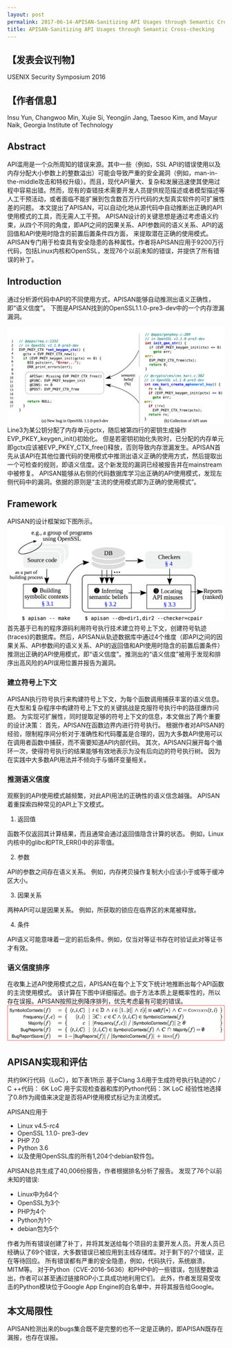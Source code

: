 ```yaml
---
layout: post
permalink: 2017-06-14-APISAN-Sanitizing API Usages through Semantic Cross-checking
title: APISAN-Sanitizing API Usages through Semantic Cross-checking
---
```


## 【发表会议刊物】
USENIX Security Symposium 2016
## 【作者信息】
Insu Yun, Changwoo Min, Xujie Si, Yeongjin Jang, Taesoo Kim, and Mayur Naik,
Georgia Institute of Technology

## Abstract

API滥用是一个众所周知的错误来源。其中一些（例如，SSL API的错误使用以及内存分配大小参数上的整数溢出）可能会导致严重的安全漏洞（例如，man-in-the-middle攻击和特权升级）。而且，现代API量大、复杂和发展迅速使其使用过程中容易出错。然而，现有的查错技术需要开发人员提供规范描述或者模型描述等人工干预活动，或者面临不能扩展到包含数百万行代码的大型真实软件的可扩展性差的问题。
本文提出了APISAN，可以自动化地从源代码中自动推断出正确的API使用模式的工具，而无需人工干预。 
APISAN设计的关键思想是通过考虑语义约束，从四个不同的角度，即API之间的因果关系、API参数间的语义关系、API的返回值和API使用时隐含的前置后置条件四方面，
来提取潜在正确的使用模式。 APISAN专门用于检查具有安全隐患的各种属性。作者将APISAN应用于9200万行代码，包括Linux内核和OpenSSL，发现76个以前未知的错误，并提供了所有错误的补丁。

## Introduction
通过分析源代码中API的不同使用方式，APISAN能够自动推测出语义正确性，即“语义信度”。
下图是APISAN找到的OpenSSL1.1.0-pre3-dev中的一个内存泄漏漏洞。

![APISAN-running-example](../assets/APISAN-running-example.png)
Line3为某公钥分配了内存单元gctx，随后被第四行的密钥生成操作EVP_PKEY_keygen_init()初始化。
但是若密钥初始化失败时，已分配的内存单元即gctx应该被EVP_PKEY_CTX_free()释放，否则导致内存泄漏发生。APISAN首先从该API在其他位置代码的使用模式中推测出语义正确的使用方式，然后提取出一个可检查的规则，即语义信度。这个新发现的漏洞已经被报告并在mainstream中被修复。
APISAN能够从右侧的代码数据库学习出正确的API使用模式，发现左侧代码中的漏洞。依据的原则是“主流的使用模式即为正确的使用模式”。

## Framework
APISAN的设计框架如下图所示。
![APISAN-framework](../assets/APISAN-framework.png)
首先基于已有的程序源码利用符号执行技术建立符号上下文，创建符号轨迹(traces)的数据库。然后，APISAN从轨迹数据库中通过4个维度（即API之间的因果关系、API参数间的语义关系、API的返回值和API使用时隐含的前置后置条件）推测出正确的API使用模式，即“语义信度”。推测出的“语义信度”被用于发现和排序出高风险的API误用位置并报告为漏洞。
### 建立符号上下文
APISAN执行符号执行来构建符号上下文，为每个函数调用捕获丰富的语义信息。 
在大型和复杂程序中构建符号上下文的关键挑战是克服符号执行中的路径爆炸问题。
为实现可扩展性，同时提取足够的符号上下文的信息，本文做出了两个重要的设计决策：
首先，APISAN在函数边界内进行符号执行。 
根据作者对APISAN的经验，限制程序间分析对于准确性和代码覆盖是合理的，因为大多数API使用可以在调用者函数中捕获，而不需要知道API内部代码。
其次，APISAN只展开每个循环一次，使得符号执行的结果能够有效地表示为没有后向边的符号执行树。
因为在实践中大多数API用法并不倾向于与循环变量相关。

### 推测语义信度
观察到的API使用模式越频繁，对此API用法的正确性的语义信念越强。
APISAN着重探索四种常见的API上下文模式。
1. 返回值

函数不仅返回其计算结果，而且通常会通过返回值隐含计算的状态。
例如，Linux内核中的glibc和PTR_ERR()中的非零值。

2. 参数

API的参数之间存在语义关系。
例如，内存拷贝操作复制大小应该小于或等于缓冲区大小。

3. 因果关系

两种API可以是因果关系。
例如，所获取的锁应在临界区的末尾被释放。

4. 条件

API语义可能意味着一定的前后条件。例如，仅当对等证书存在时验证此对等证书才有效。

### 语义信度排序
在收集上述API使用模式之后，APISAN在每个上下文下统计地推断出每个API函数的主流使用模式。
该计算在下图中详细描述。由于方法本质上是概率性的，所以存在误报。APISAN按照比例降序排列，优先考虑最有可能的错误。
![APISAN-ranking](../assets/APISAN-ranking.png)

## APISAN实现和评估
共约9K行代码（LoC），如下表1所示
基于Clang 3.6用于生成符号执行轨迹的C / C ++代码： 6K LoC
用于实现检查器和库的Python代码：3K LoC
经验性地选择了0.8作为阈值来决定是否将API使用模式标记为主流模式。

APISAN应用于
- Linux v4.5-rc4
- OpenSSL 1.1.0- pre3-dev
- PHP 7.0
- Python 3.6
- 以及使用OpenSSL库的所有1,204个debian软件包。 

APISAN总共生成了40,006份报告，作者根据排名分析了报告。
发现了76个以前未知的错误:
- Linux中为64个
- OpenSSL为3个
- PHP为4个
- Python为1个
- debian包为5个

作者为所有错误创建了补丁，并将其发送给每个项目的主要开发人员。开发人员已经确认了69个错误，大多数错误已被应用到主线存储库。对于剩下的7个错误，正在等待回应。
所有错误都有严重的安全隐患，例如，代码执行，系统崩溃，MITM等。
对于Python（CVE-2016-5636）和PHP中的一些错误，包括整数溢出，作者可以甚至通过链接ROP小工具成功地利用它们。
此外，作者发现易受攻击的Python模块位于Google App Engine的白名单中，并将其报告给Google。

## 本文局限性
APISAN检测出来的bugs集合既不是完整的也不一定是正确的，即APISAN既存在漏报，也存在误报。








